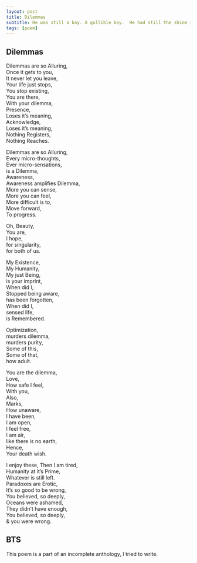 ```yaml
---
layout: post
title: Dilemmas
subtitle: He was still a boy. A gullible boy.  He had still the shine in his eyes, infectious shine that claimed to conquer everyone.
tags: [poem]
---
```

## Dilemmas

Dilemmas are so Alluring,  
Once it gets to you,  
It never let you leave,  
Your life just stops,  
You stop existing,  
You are there,  
 With your dilemma,  
Presence,  
Loses it’s meaning,  
Acknowledge,  
Loses it’s meaning,  
Nothing Registers,  
Nothing Reaches.  

Dilemmas are so Alluring,  
Every micro-thoughts,  
Ever micro-sensations,  
is a Dilemma,  
Awareness,  
Awareness amplifies Dilemma,  
More you can sense,  
More you can feel,  
More difficult is to,  
Move forward,  
To progress.  

Oh, Beauty,  
You are,  
I hope,  
for singularity,  
for both of us.  

My Existence,  
My Humanity,  
My just Being,  
is your imprint,  
When did I,  
Stopped being aware,  
has been forgotten,  
When did I,  
sensed life,  
is Remembered.  

Optimization,  
murders dilemma,  
murders purity,  
Some of this,  
Some of that,  
how adult.  

You are the dilemma,  
Love,  
How safe I feel,  
With you,  
Also,  
Marks,  
How unaware,  
I have been,  
I am open,  
I feel free,  
I am air,  
like there is no earth,  
Hence,  
Your death wish.  

I enjoy these, Then I am tired,  
Humanity at it’s Prime,  
Whatever is still left.  
Paradoxes are Erotic,  
It’s so good to be wrong,  
You believed, so deeply,  
Oceans were ashamed,  
They didn’t have enough,  
You believed, so deeply,  
& you were wrong.  

## BTS
This poem is a part of an incomplete anthology, I tried to write.